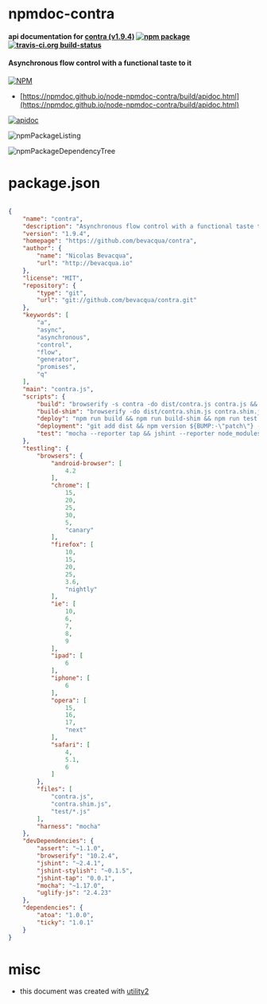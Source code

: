 # npmdoc-contra

#### api documentation for  [contra (v1.9.4)](https://github.com/bevacqua/contra)  [![npm package](https://img.shields.io/npm/v/npmdoc-contra.svg?style=flat-square)](https://www.npmjs.org/package/npmdoc-contra) [![travis-ci.org build-status](https://api.travis-ci.org/npmdoc/node-npmdoc-contra.svg)](https://travis-ci.org/npmdoc/node-npmdoc-contra)

#### Asynchronous flow control with a functional taste to it

[![NPM](https://nodei.co/npm/contra.png?downloads=true&downloadRank=true&stars=true)](https://www.npmjs.com/package/contra)

- [https://npmdoc.github.io/node-npmdoc-contra/build/apidoc.html](https://npmdoc.github.io/node-npmdoc-contra/build/apidoc.html)

[![apidoc](https://npmdoc.github.io/node-npmdoc-contra/build/screenCapture.buildCi.browser.%252Ftmp%252Fbuild%252Fapidoc.html.png)](https://npmdoc.github.io/node-npmdoc-contra/build/apidoc.html)

![npmPackageListing](https://npmdoc.github.io/node-npmdoc-contra/build/screenCapture.npmPackageListing.svg)

![npmPackageDependencyTree](https://npmdoc.github.io/node-npmdoc-contra/build/screenCapture.npmPackageDependencyTree.svg)



# package.json

```json

{
    "name": "contra",
    "description": "Asynchronous flow control with a functional taste to it",
    "version": "1.9.4",
    "homepage": "https://github.com/bevacqua/contra",
    "author": {
        "name": "Nicolas Bevacqua",
        "url": "http://bevacqua.io"
    },
    "license": "MIT",
    "repository": {
        "type": "git",
        "url": "git://github.com/bevacqua/contra.git"
    },
    "keywords": [
        "a",
        "async",
        "asynchronous",
        "control",
        "flow",
        "generator",
        "promises",
        "q"
    ],
    "main": "contra.js",
    "scripts": {
        "build": "browserify -s contra -do dist/contra.js contra.js && uglifyjs -m -c -o dist/contra.min.js dist/contra.js",
        "build-shim": "browserify -do dist/contra.shim.js contra.shim.js && uglifyjs -m -c -o dist/contra.shim.min.js dist/contra.shim.js",
        "deploy": "npm run build && npm run build-shim && npm run test && npm run deployment",
        "deployment": "git add dist && npm version ${BUMP:-\"patch\"} --no-git-tag-version && git add package.json && git commit -am \"Autogenerated pre-deployment commit\" && bower version ${BUMP:-\"patch\"} && git reset HEAD~2 && git add . && git commit -am \"Release $(cat package.json | jq -r .version)\" && git push --tags && npm publish && git push",
        "test": "mocha --reporter tap && jshint --reporter node_modules/jshint-tap/jshint-tap.js test/*.js"
    },
    "testling": {
        "browsers": {
            "android-browser": [
                4.2
            ],
            "chrome": [
                15,
                20,
                25,
                30,
                5,
                "canary"
            ],
            "firefox": [
                10,
                15,
                20,
                25,
                3.6,
                "nightly"
            ],
            "ie": [
                10,
                6,
                7,
                8,
                9
            ],
            "ipad": [
                6
            ],
            "iphone": [
                6
            ],
            "opera": [
                15,
                16,
                17,
                "next"
            ],
            "safari": [
                4,
                5.1,
                6
            ]
        },
        "files": [
            "contra.js",
            "contra.shim.js",
            "test/*.js"
        ],
        "harness": "mocha"
    },
    "devDependencies": {
        "assert": "~1.1.0",
        "browserify": "10.2.4",
        "jshint": "~2.4.1",
        "jshint-stylish": "~0.1.5",
        "jshint-tap": "0.0.1",
        "mocha": "~1.17.0",
        "uglify-js": "2.4.23"
    },
    "dependencies": {
        "atoa": "1.0.0",
        "ticky": "1.0.1"
    }
}
```



# misc
- this document was created with [utility2](https://github.com/kaizhu256/node-utility2)

